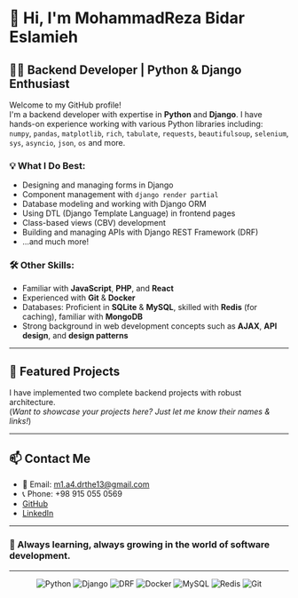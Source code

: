 # 👋 Hi, I'm MohammadReza Bidar Eslamieh

## 🧑‍💻 Backend Developer | Python & Django Enthusiast

Welcome to my GitHub profile!  
I'm a backend developer with expertise in **Python** and **Django**. I have hands-on experience working with various Python libraries including:  
`numpy`, `pandas`, `matplotlib`, `rich`, `tabulate`, `requests`, `beautifulsoup`, `selenium`, `sys`, `asyncio`, `json`, `os` and more.

### 💡 What I Do Best:
- Designing and managing forms in Django
- Component management with `django render partial`
- Database modeling and working with Django ORM
- Using DTL (Django Template Language) in frontend pages
- Class-based views (CBV) development
- Building and managing APIs with Django REST Framework (DRF)
- ...and much more!

### 🛠️ Other Skills:
- Familiar with **JavaScript**, **PHP**, and **React**
- Experienced with **Git** & **Docker**
- Databases: Proficient in **SQLite** & **MySQL**, skilled with **Redis** (for caching), familiar with **MongoDB**
- Strong background in web development concepts such as **AJAX**, **API design**, and **design patterns**

---

## 🚀 Featured Projects
I have implemented two complete backend projects with robust architecture.  
(*Want to showcase your projects here? Just let me know their names & links!*)

---

## 📫 Contact Me

- 📧 Email: m1.a4.drthe13@gmail.com
- 📞 Phone: +98 915 055 0569
- [GitHub](https://github.com/MohammadReza-py)
- [LinkedIn](https://linkedin.com/in/mohammadreza-py)

---

### 🌱 Always learning, always growing in the world of software development.

---

<div align="center">

  ![Python](https://img.shields.io/badge/Python-3776AB?style=for-the-badge&logo=python&logoColor=white)
  ![Django](https://img.shields.io/badge/Django-092E20?style=for-the-badge&logo=django&logoColor=white)
  ![DRF](https://img.shields.io/badge/DRF-red?style=for-the-badge&logo=django&logoColor=white)
  ![Docker](https://img.shields.io/badge/Docker-2496ED?style=for-the-badge&logo=docker&logoColor=white)
  ![MySQL](https://img.shields.io/badge/MySQL-4479A1?style=for-the-badge&logo=mysql&logoColor=white)
  ![Redis](https://img.shields.io/badge/Redis-DC382D?style=for-the-badge&logo=redis&logoColor=white)
  ![Git](https://img.shields.io/badge/Git-F05032?style=for-the-badge&logo=git&logoColor=white)

</div>
